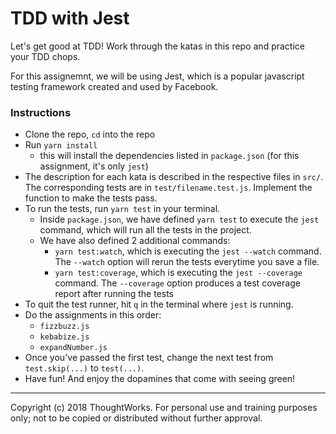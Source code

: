 # TDD with Jest

Let's get good at TDD! Work through the katas in this repo and practice your TDD chops. 

For this assignemnt, we will be using Jest, which is a popular javascript testing framework created and used by Facebook. 

### Instructions
- Clone the repo, `cd` into the repo
- Run `yarn install`
    - this will install the dependencies listed in `package.json` (for this assignment, it's only `jest`)
- The description for each kata is described in the respective files in `src/`. The corresponding tests are in `test/filename.test.js`. Implement the function to make the tests pass.
- To run the tests, run `yarn test` in your terminal.
    - Inside `package.json`, we have defined `yarn test` to execute the `jest` command, which will run all the tests in the project.
    - We have also defined 2 additional commands:
        - `yarn test:watch`, which is executing the `jest --watch` command. The `--watch` option will rerun the tests everytime you save a file.
        - `yarn test:coverage`, which is executing the `jest --coverage` command. The `--coverage` option produces a test coverage report after running the tests
- To quit the test runner, hit `q` in the terminal where `jest` is running.
- Do the assignments in this order:
    - `fizzbuzz.js`
    - `kebabize.js`
    - `expandNumber.js`
- Once you've passed the first test, change the next test from `test.skip(...)` to `test(...)`.
- Have fun! And enjoy the dopamines that come with seeing green!

---
Copyright (c) 2018 ThoughtWorks. For personal use and training purposes only; not to be copied or distributed without further approval.
